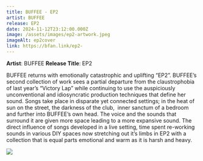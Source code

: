 ```yaml
---
title: BUFFEE - EP2
artist: BUFFEE
release: EP2
date: 2024-11-12T23:12:00.000Z
image: /assets/images/ep2-artwork.jpeg
imageAlt: ep2cover
link: https://bfan.link/ep2-
---
```

**Artist**: BUFFEE
**Release Title**: EP2

BUFFEE returns with emotionally catastrophic and uplifting “EP2”. BUFFEE’s second collection of work sees a partial departure from the claustrophobia of last year’s “Victory Lap” while continuing to use the auspiciously unconventional and idiosyncratic production techniques that define her sound. Songs take place in disparate yet connected settings; in the heat of sun on the street, the darkness of the club,  inner sanctum of a bedroom and further into BUFFEE’s own head. The voice and the sounds that surround it are given more space leading to a more expansive sound. The direct influence of songs developed in a live setting, time spent re-working sounds in various DIY spaces now stretching out it’s limbs in EP2 with a collection that is equal parts emotional and warm as it is harsh and heavy. 

![](/assets/images/nellie07-1-.png)
